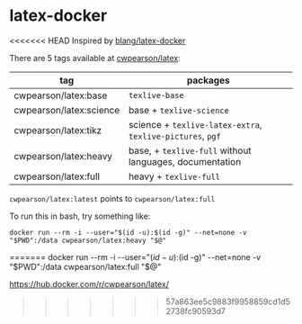 # latex-docker

<<<<<<< HEAD
Inspired by [blang/latex-docker](https://github.com/blang/latex-docker)

There are 5 tags available at [cwpearson/latex](https://hub.docker.com/r/cwpearson/latex/):

| tag | packages |
| -- | -- |
| cwpearson/latex:base    | `texlive-base` |
| cwpearson/latex:science | base + `texlive-science` |
| cwpearson/latex:tikz    | science + `texlive-latex-extra`, `texlive-pictures`, `pgf` |
| cwpearson/latex:heavy   | base, + `texlive-full` without languages, documentation
| cwpearson/latex:full    | heavy + `texlive-full`

`cwpearson/latex:latest` points to `cwpearson/latex:full`

To run this in bash, try something like:

    docker run --rm -i --user="$(id -u):$(id -g)" --net=none -v "$PWD":/data cwpearson/latex:heavy "$@"
=======
    docker run --rm -i --user="$(id -u):$(id -g)" --net=none -v "$PWD":/data cwpearson/latex:full "$@"
    
https://hub.docker.com/r/cwpearson/latex/
>>>>>>> 57a863ee5c9883f9958859cd1d52738fc90593d7
